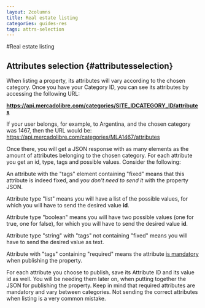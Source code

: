 ```yaml
---
layout: 2columns
title: Real estate listing
categories: guides-res
tags: attrs-selection
---
```


#Real estate listing

Attributes selection	{#attributesselection}
--------------------
When listing a property, its attributes will vary according to the chosen category. Once you have your Category ID, you can see its attributes by accessing the following URL:

**https://api.mercadolibre.com/categories/SITE_IDCATEGORY_ID/attributes**

If your user belongs, for example, to Argentina, and the chosen category was 1467, then the URL would be: <a href="https://api.mercadolibre.com/categories/MLA1467/attributes" target="_blank">https://api.mercadolibre.com/categories/MLA1467/attributes</a>

Once there, you will get a JSON response with as many elements as the amount of attributes belonging to the chosen category. For each attribute you get an id, type, tags and possible values. Consider the following:

An attribute with the "tags" element containing "fixed" means that this attribute is indeed fixed, and *you don't need to send it* with the property JSON.

Attribute type "list" means you will have a list of the possible values, for which you will have to send the desired value **id**.

Attribute type "boolean" means you will have two possible values (one for true, one for false), for which you will have to send the desired value **id**.

Attribute type "string" with "tags" not containing "fixed" means you will have to send the desired value as text.

Attribute with "tags" containing "required" means the attribute <u>is mandatory</u> when publishing the property.

For each attribute you choose to publish, save its Attribute ID and its value id as well. You will be needing them later on, when putting together the JSON for publishing the property. Keep in mind that required attributes are mandatory and vary between categories. Not sending the correct attributes when listing is a very common mistake.